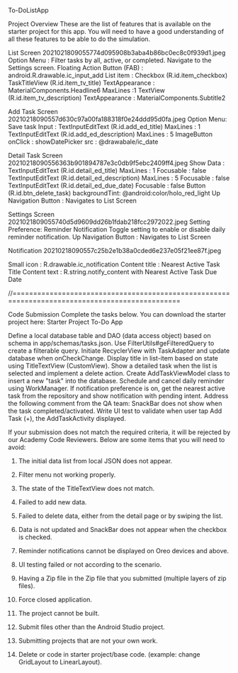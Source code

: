 To-DoListApp

Project Overview
These are the list of features that is available on the starter project for this app. You will need to have a good understanding of all these features to be able to do the simulation.

List Screen
2021021809055774d095908b3aba4b86bc0ec8c0f939d1.jpeg
Option Menu :
Filter tasks by all, active, or completed.
Navigate to the Settings screen.
Floating Action Button (FAB) :
android.R.drawable.ic_input_add
List item :
Checkbox (R.id.item_checkbox)
TaskTitleView (R.id.item_tv_title)
TextAppearance : MaterialComponents.Headline6
MaxLines  :1
TextView (R.id.item_tv_description)
TextAppearance : MaterialComponents.Subtitle2

Add Task Screen
20210218090557d630c97a00fa188318f0e24ddd95d0fa.jpeg
Option Menu:
Save task
Input :
TextInputEditText (R.id.add_ed_title)
MaxLines : 1
TextInputEditText (R.id.add_ed_description)
MaxLines : 5
ImageButton 
onClick : showDatePicker
src : @drawabale/ic_date

Detail Task Screen
20210218090556363b901894787e3c0db9f5ebc2409ff4.jpeg
Show Data :
TextInputEditText (R.id.detail_ed_title)
MaxLines : 1
Focusable : false
TextInputEditText (R.id.detail_ed_description)
MaxLines : 5
Focusable : false
TextInputEditText (R.id.detail_ed_due_date)
Focusable : false
Button (R.id.btn_delete_task)
backgroundTint: @android:color/holo_red_light
Up Navigation Button :
Navigates to List Screen

Settings Screen
2021021809055740d5d9609dd26b1fdab218fcc2972022.jpeg
Setting Preference:
Reminder Notification
Toggle setting to enable or disable daily reminder notification. 
Up Navigation Button :
Navigates to List Screen

Notification
20210218090557c25b2e1b38a0cded6e237e05f21ee87f.jpeg

Small icon : R.drawable.ic_notification
Content title : Nearest Active Task Title
Content text : R.string.notify_content with Nearest Active Task Due Date

//===============================================================================================

Code Submission
Complete the tasks below. You can download the starter project here:
Starter Project To-Do App

Define a local database table and DAO (data access object) based on schema in app/schemas/tasks.json. Use FilterUtils#geFilteredQuery to create a filterable query.
Initiate RecyclerView with TaskAdapter and update database when onCheckChange.
Display title in list-item based on state using TitleTextView (CustomView).
Show a detailed task when the list is selected and implement a delete action.
Create AddTaskViewModel class to insert a new "task" into the database.
Schedule and cancel daily reminder using WorkManager. If notification preference is on, get the nearest active task from the repository and show notification with pending intent.
Address the following comment from the QA team:
SnackBar does not show when the task completed/activated.
Write UI test to validate when user tap Add Task (+), the AddTaskActivity displayed.


If your submission does not match the required criteria, it will be rejected by our Academy Code Reviewers. Below are some items that you will need to avoid:

1. The initial data list from local JSON does not appear.
2. Filter menu not working properly.

4. The state of the TitleTextView does not match.
5. Failed to add new data.
6. Failed to delete data, either from the detail page or by swiping the list.
7. Data is not updated and SnackBar does not appear when the checkbox is checked.
8. Reminder notifications cannot be displayed on Oreo devices and above.
9. UI testing failed or not according to the scenario.
10. Having a Zip file in the Zip file that you submitted (multiple layers of zip files).
11. Force closed application.
12. The project cannot be built.
13. Submit files other than the Android Studio project.
14. Submitting projects that are not your own work.
15. Delete or code in starter project/base code. (example: change GridLayout to LinearLayout).
